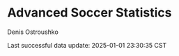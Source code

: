 # Advanced Soccer Statistics
Denis Ostroushko

<!-- gfm -->

Last successful data update: 2025-01-01 23:30:35 CST

